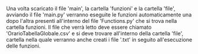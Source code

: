 Una volta scaricato il file 'main', la cartella 'funzioni' e la cartella 'file', avviando il file 'main.py' verranno eseguite le funzioni automaticamente una dopo l'altra presenti all'interno del file 'Functions.py' che si trova nella cartella funzioni. Il file che verrà letto deve essere chiamato 'OrarioTabellaGlobale.csv' e si deve trovare all'interno della cartella 'file', cartella nella quale verranno anche creati i file '.txt' in seguito all'esecuzione delle funzioni.
